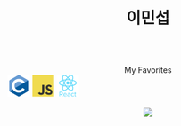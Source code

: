 <h1 align="center">이민섭</h1>
<br/>

<br/>
<p align="center">
<div align="center">My Favorites</div>

<img src="https://raw.githubusercontent.com/izumin5210/emojipack-for-devicon/master/png/c.png" alt="C" width="40" height="40" />  
<img src="https://raw.githubusercontent.com/devicons/devicon/master/icons/javascript/javascript-original.svg" alt="javascript" width="40" height="40"/> 
<!-- <img src="https://raw.githubusercontent.com/devicons/devicon/master/icons/typescript/typescript-original.svg" alt="typescript" width="40" height="40"/> -->
<img src="https://raw.githubusercontent.com/devicons/devicon/master/icons/react/react-original-wordmark.svg" alt="react" width="40" height="40"/>
  <br/>
  <br/>

<div align="center">  
  <a href="https://velog.io/@m1nsuppp">
    <img src="https://velog-readme-stats.vercel.app/api/badge?name=m1nsuppp" />
  </a>  
</div>
